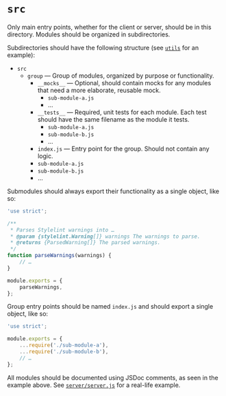 # `src`

Only main entry points, whether for the client or server, should be in this directory. Modules should be organized in subdirectories.

Subdirectories should have the following structure (see [`utils`](utils) for an example):

- `src`
  - `group` — Group of modules, organized by purpose or functionality.
    - `__mocks__` — Optional, should contain mocks for any modules that need a more elaborate, reusable mock.
      - `sub-module-a.js`
      - …
    - `__tests__` — Required, unit tests for each module. Each test should have the same filename as the module it tests.
      - `sub-module-a.js`
      - `sub-module-b.js`
      - …
    - `index.js` — Entry point for the group. Should not contain any logic.
    - `sub-module-a.js`
    - `sub-module-b.js`
    - …

Submodules should always export their functionality as a single object, like so:

<!-- prettier-ignore -->
```js
'use strict';

/**
 * Parses Stylelint warnings into …
 * @param {stylelint.Warning[]} warnings The warnings to parse.
 * @returns {ParsedWarning[]} The parsed warnings.
 */
function parseWarnings(warnings) {
	// …
}

module.exports = {
	parseWarnings,
};
```

Group entry points should be named `index.js` and should export a single object, like so:

<!-- prettier-ignore -->
```js
'use strict';

module.exports = {
	...require('./sub-module-a'),
	...require('./sub-module-b'),
	// …
};
```

All modules should be documented using JSDoc comments, as seen in the example above. See [`server/server.js`](server/server.js) for a real-life example.
